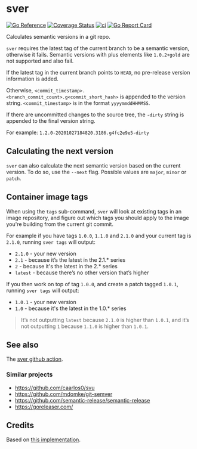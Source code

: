 # sver

[![Go Reference](https://pkg.go.dev/badge/github.com/aserto-dev/sver.svg)](https://pkg.go.dev/github.com/aserto-dev/sver)
[![Coverage Status](https://coveralls.io/repos/github/aserto-dev/sver/badge.svg?branch=main)](https://coveralls.io/github/aserto-dev/sver?branch=main)
[![ci](https://github.com/aserto-dev/sver/actions/workflows/ci.yaml/badge.svg)](https://github.com/aserto-dev/sver/actions/workflows/ci.yaml)
[![Go Report Card](https://goreportcard.com/badge/github.com/aserto-dev/sver)](https://goreportcard.com/report/github.com/aserto-dev/sver)

Calculates semantic versions in a git repo.

`sver` requires the latest tag of the current branch to be a semantic version, otherwise it fails.
Semantic versions with plus elements like `1.0.2+gold` are not supported and also fail.

If the latest tag in the current branch points to `HEAD`, no pre-release version information is added. 

Otherwise, `<commit_timestamp>.<branch_commit_count>.g<commit_short_hash>` is appended to the version string.
`<commit_timestamp>` is in the format `yyyymmddHHMMSS`.

If there are uncommitted changes to the source tree, the `-dirty` string is appended to the final version string.

For example: `1.2.0-20201027184820.3186.g4fc2e9e5-dirty`

## Calculating the next version

`sver` can also calculate the next semantic version based on the current version. To do so, use the `--next` flag. Possible values are `major`, `minor` or `patch`.

## Container image tags

When using the `tags` sub-command, `sver` will look at existing tags in an image repository, and figure out which tags you should apply to the image you're building from the current git commit.

For example if you have tags `1.0.0`, `1.1.0` and `2.1.0` and your current tag is `2.1.0`, running `sver tags` will output:

- `2.1.0` - your new version
- `2.1` - because it’s the latest in the 2.1.* series
- `2` - because it's the latest in the 2.* series
- `latest` - because there’s no other version that’s higher

If you then work on top of tag `1.0.0`, and create a patch tagged `1.0.1`, running `sver tags` will output:

- `1.0.1` - your new version
- `1.0` - because it's the latest in the 1.0.* series

> It’s not outputting `latest` because `2.1.0` is higher than `1.0.1`, and it’s not outputting `1` because `1.1.0` is higher than `1.0.1`.

## See also

The [sver github action](https://github.com/marketplace/actions/sver-semantic-version-calculator).

### Similar projects

- https://github.com/caarlos0/svu
- https://github.com/mdomke/git-semver
- https://github.com/semantic-release/semantic-release
- https://goreleaser.com/

## Credits

Based on [this implementation](https://github.com/cloudfoundry-incubator/kubecf-tools/tree/main/versioning).
